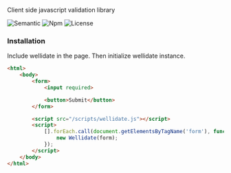 Client side javascript validation library

![Semantic](https://img.shields.io/badge/sem-ver-lightgrey.svg?style=plastic)
![Npm](https://img.shields.io/npm/v/wellidate.svg?style=plastic)
![License](https://img.shields.io/badge/license-MIT-green.svg?style=plastic)

### Installation

Include wellidate in the page. Then initialize wellidate instance.

```html
<html>
    <body>
        <form>
            <input required>

            <button>Submit</button>
        </form>

        <script src="/scripts/wellidate.js"></script>
        <script>
            [].forEach.call(document.getElementsByTagName('form'), function (form) {
                new Wellidate(form);
            });
        </script>
    </body>
</html>
```
